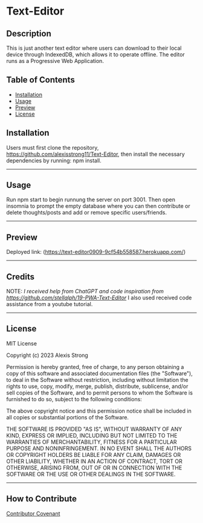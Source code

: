 # **Text-Editor**

## **Description**

This is just another text editor where users can download to their local device through IndexedDB, which allows it to operate offline. The editor runs as a Progressive Web Application. 

## **Table of Contents**
- [Installation](#installation)
- [Usage](#usage)
- [Preview](#preview)
- [License](#license)


## **Installation**
Users must first clone the repository, https://github.com/alexisstrong11/Text-Editor, then install the necessary dependencies by running: npm install. 

- - - -
## **Usage**
Run npm start to begin runnung the server on port 3001. Then open insomnia to prompt the empty database where you can then contribute or delete thoughts/posts and add or remove specific users/friends. 
- - - -
## **Preview**
Deployed link: (https://text-editor0909-9cf54b558587.herokuapp.com/)
- - - -
## **Credits**
NOTE: *I received help from ChatGPT and code inspiration from https://github.com/stellalph/19-PWA-Text-Editor*
I also used received code assistance from a youtube tutorial. 

- - - -
## **License**
MIT License

Copyright (c) 2023 Alexis Strong

Permission is hereby granted, free of charge, to any person obtaining a copy
of this software and associated documentation files (the "Software"), to deal
in the Software without restriction, including without limitation the rights
to use, copy, modify, merge, publish, distribute, sublicense, and/or sell
copies of the Software, and to permit persons to whom the Software is
furnished to do so, subject to the following conditions:

The above copyright notice and this permission notice shall be included in all
copies or substantial portions of the Software.

THE SOFTWARE IS PROVIDED "AS IS", WITHOUT WARRANTY OF ANY KIND, EXPRESS OR
IMPLIED, INCLUDING BUT NOT LIMITED TO THE WARRANTIES OF MERCHANTABILITY,
FITNESS FOR A PARTICULAR PURPOSE AND NONINFRINGEMENT. IN NO EVENT SHALL THE
AUTHORS OR COPYRIGHT HOLDERS BE LIABLE FOR ANY CLAIM, DAMAGES OR OTHER
LIABILITY, WHETHER IN AN ACTION OF CONTRACT, TORT OR OTHERWISE, ARISING FROM,
OUT OF OR IN CONNECTION WITH THE SOFTWARE OR THE USE OR OTHER DEALINGS IN THE
SOFTWARE.
- - - - 
## **How to Contribute**
[Contributor Covenant](https://www.contributor-covenant.org/)



